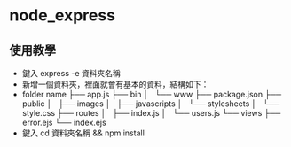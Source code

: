 # node_express
## 使用教學
- 鍵入 express -e 資料夾名稱
- 新增一個資料夾，裡面就會有基本的資料，結構如下：
- folder name
├── app.js
├── bin
│   └── www
├── package.json
├── public
│   ├── images
│   ├── javascripts
│   └── stylesheets
│       └── style.css
├── routes
│   ├── index.js
│   └── users.js
└── views
    ├── error.ejs
    └── index.ejs
- 鍵入 cd 資料夾名稱 && npm install
